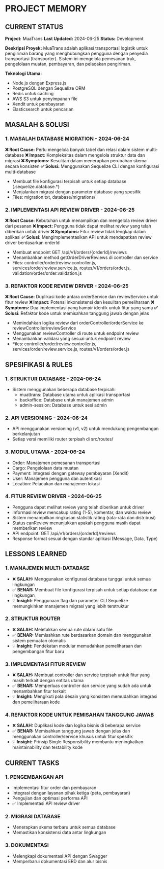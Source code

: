 # PROJECT MEMORY

## CURRENT STATUS
**Project:** MuaTrans
**Last Updated:** 2024-06-25
**Status:** Development

**Deskripsi Proyek:** 
MuaTrans adalah aplikasi transportasi logistik untuk pengiriman barang yang menghubungkan pengguna dengan penyedia transportasi (transporter). Sistem ini mengelola pemesanan truk, pengelolaan muatan, pembayaran, dan pelacakan pengiriman.

**Teknologi Utama:**
- Node.js dengan Express.js
- PostgreSQL dengan Sequelize ORM
- Redis untuk caching
- AWS S3 untuk penyimpanan file
- Xendit untuk pembayaran
- Elasticsearch untuk pencarian

## MASALAH & SOLUSI
### **1. MASALAH DATABASE MIGRATION - 2024-06-24**
**❌ Root Cause:** Perlu mengelola banyak tabel dan relasi dalam sistem multi-database
**❌ Impact:** Kompleksitas dalam mengelola struktur data dan migrasi
**❌ Symptoms:** Kesulitan dalam menerapkan perubahan skema secara konsisten
**✅ Solusi:** Menggunakan Sequelize CLI dengan konfigurasi multi-database
- Membuat file konfigurasi terpisah untuk setiap database (.sequelize.database.*)
- Menjalankan migrasi dengan parameter database yang spesifik
- Files: migration.txt, database/migrations/

### **2. IMPLEMENTASI API REVIEW DRIVER - 2024-06-25**
**❌ Root Cause:** Kebutuhan untuk menampilkan dan mengelola review driver dari pesanan
**❌ Impact:** Pengguna tidak dapat melihat review yang telah diberikan untuk driver
**❌ Symptoms:** Fitur review tidak lengkap dalam aplikasi
**✅ Solusi:** Mengimplementasikan API untuk mendapatkan review driver berdasarkan orderId
- Membuat endpoint GET /api/v1/orders/{orderId}/reviews
- Menambahkan method getOrderDriverReviews di controller dan service
- Files: controller/order/review.controller.js, services/order/review.service.js, routes/v1/orders/order.js, validation/order/order.validation.js

### **3. REFAKTOR KODE REVIEW DRIVER - 2024-06-25**
**❌ Root Cause:** Duplikasi kode antara orderService dan reviewService untuk fitur review
**❌ Impact:** Potensi inkonsistensi dan kesulitan pemeliharaan
**❌ Symptoms:** Dua implementasi yang hampir identik untuk fitur yang sama
**✅ Solusi:** Refaktor kode untuk memisahkan tanggung jawab dengan jelas
- Memindahkan logika review dari orderController/orderService ke reviewController/reviewService
- Menggunakan reviewController di route untuk endpoint review
- Menambahkan validasi yang sesuai untuk endpoint review
- Files: controller/order/review.controller.js, services/order/review.service.js, routes/v1/orders/order.js

## SPESIFIKASI & RULES  
### **1. STRUKTUR DATABASE - 2024-06-24**
- Sistem menggunakan beberapa database terpisah:
  - muattrans: Database utama untuk aplikasi transportasi
  - backoffice: Database untuk manajemen admin
  - admin-session: Database untuk sesi admin

### **2. API VERSIONING - 2024-06-24**
- API menggunakan versioning (v1, v2) untuk mendukung pengembangan berkelanjutan
- Setiap versi memiliki router terpisah di src/routes/

### **3. MODUL UTAMA - 2024-06-24**
- Order: Manajemen pemesanan transportasi
- Cargo: Pengelolaan data muatan
- Payment: Integrasi dengan gateway pembayaran (Xendit)
- User: Manajemen pengguna dan autentikasi
- Location: Pelacakan dan manajemen lokasi

### **4. FITUR REVIEW DRIVER - 2024-06-25**
- Pengguna dapat melihat review yang telah diberikan untuk driver
- Informasi review mencakup rating (1-5), komentar, dan waktu review
- Sistem menampilkan ringkasan statistik rating (rata-rata dan distribusi)
- Status canReview menunjukkan apakah pengguna masih dapat memberikan review
- API endpoint: GET /api/v1/orders/{orderId}/reviews
- Response format sesuai dengan standar aplikasi (Message, Data, Type)

## LESSONS LEARNED
### **1. MANAJEMEN MULTI-DATABASE**
- ❌ **SALAH:** Menggunakan konfigurasi database tunggal untuk semua lingkungan
- ✅ **BENAR:** Membuat file konfigurasi terpisah untuk setiap database dan lingkungan
- 💡 **Insight:** Penggunaan flag dan parameter CLI Sequelize memungkinkan manajemen migrasi yang lebih terstruktur

### **2. STRUKTUR ROUTER**
- ❌ **SALAH:** Meletakkan semua rute dalam satu file
- ✅ **BENAR:** Memisahkan rute berdasarkan domain dan menggunakan sistem pemuatan otomatis
- 💡 **Insight:** Pendekatan modular memudahkan pemeliharaan dan pengembangan fitur baru

### **3. IMPLEMENTASI FITUR REVIEW**
- ❌ **SALAH:** Membuat controller dan service terpisah untuk fitur yang masih terkait dengan entitas utama
- ✅ **BENAR:** Memperluas controller dan service yang sudah ada untuk menambahkan fitur terkait
- 💡 **Insight:** Mengikuti pola desain yang konsisten memudahkan integrasi dan pemeliharaan kode

### **4. REFAKTOR KODE UNTUK PEMISAHAN TANGGUNG JAWAB**
- ❌ **SALAH:** Duplikasi kode dan logika bisnis di beberapa service
- ✅ **BENAR:** Memisahkan tanggung jawab dengan jelas dan menggunakan controller/service khusus untuk fitur spesifik
- 💡 **Insight:** Prinsip Single Responsibility membantu meningkatkan maintainability dan testability kode

## CURRENT TASKS
### **1. PENGEMBANGAN API**
- Implementasi fitur order dan pembayaran
- Integrasi dengan layanan pihak ketiga (peta, pembayaran)
- Pengujian dan optimasi performa API
- ✅ Implementasi API review driver

### **2. MIGRASI DATABASE**
- Menerapkan skema terbaru untuk semua database
- Memastikan konsistensi data antar lingkungan

### **3. DOKUMENTASI**
- Melengkapi dokumentasi API dengan Swagger
- Memperbarui dokumentasi ERD dan alur bisnis